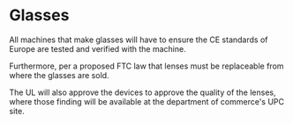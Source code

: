 # Glasses

All machines that make glasses will have to ensure the CE standards of Europe are tested and verified with the machine.

Furthermore, per a proposed FTC law that lenses must be replaceable from where the glasses are sold.

The UL will also approve the devices to approve the quality of the lenses, where those finding will be available at the department of commerce's UPC site.
